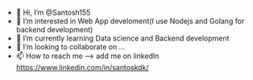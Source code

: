 - 👋 Hi, I’m @Santosh155
- 👀 I’m interested in Web App develoment(I use Nodejs and Golang for backend development)
- 🌱 I’m currently learning Data science and Backend development
- 💞️ I’m looking to collaborate on ...
- 📫 How to reach me --> add me on linkedln https://www.linkedin.com/in/santoskdk/

<!---
Santosh155/Santosh155 is a ✨ special ✨ repository because its `README.md` (this file) appears on your GitHub profile.
You can click the Preview link to take a look at your changes.
--->
